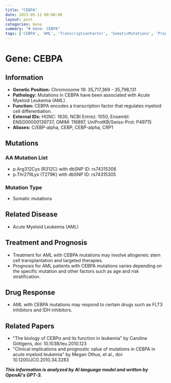 ```yaml
---
title: "CEBPA"
date: 2023-05-11 00:00:00
layout: post
categories: Gene
summary: "# Gene: CEBPA"
tags: ['CEBPA', 'AML', 'TranscriptionFactor', 'SomaticMutations', 'Prognosis', 'TargetedTherapies', 'DrugResponse', 'Leukemia']
---
```


# Gene: CEBPA

## Information
- **Genetic Position:** Chromosome 19: 35,717,369 - 35,798,131
- **Pathology:** Mutations in CEBPA have been associated with Acute Myeloid Leukemia (AML).
- **Function:** CEBPA encodes a transcription factor that regulates myeloid cell differentiation.
- **External IDs:** HGNC: 1830, NCBI Entrez: 1050, Ensembl: ENSG00000139737, OMIM: 116897, UniProtKB/Swiss-Prot: P49715
- **Aliases:** C/EBP-alpha, CEBP, CEBP-alpha, CRP1

## Mutations
### AA Mutation List
- p.Arg312Cys (R312C) with dbSNP ID: rs74315306
- p.Thr279Lys (T279K) with dbSNP ID: rs74315305

### Mutation Type
- Somatic mutations

## Related Disease
- Acute Myeloid Leukemia (AML)

## Treatment and Prognosis
- Treatment for AML with CEBPA mutations may involve allogeneic stem cell transplantation and targeted therapies.
- Prognosis for AML patients with CEBPA mutations varies depending on the specific mutation and other factors such as age and risk stratification.

## Drug Response
- AML with CEBPA mutations may respond to certain drugs such as FLT3 inhibitors and IDH inhibitors.

## Related Papers
- "The biology of CEBPα and its function in leukemia" by Caroline Göttgens, doi: 10.1038/leu.2010.123
- "Clinical implications and prognostic value of mutations in CEBPA in acute myeloid leukemia" by Megan Othus, et al., doi: 10.1200/JCO.2010.34.3283

**_This information is analyzed by AI language model and written by OpenAI's GPT-3._**